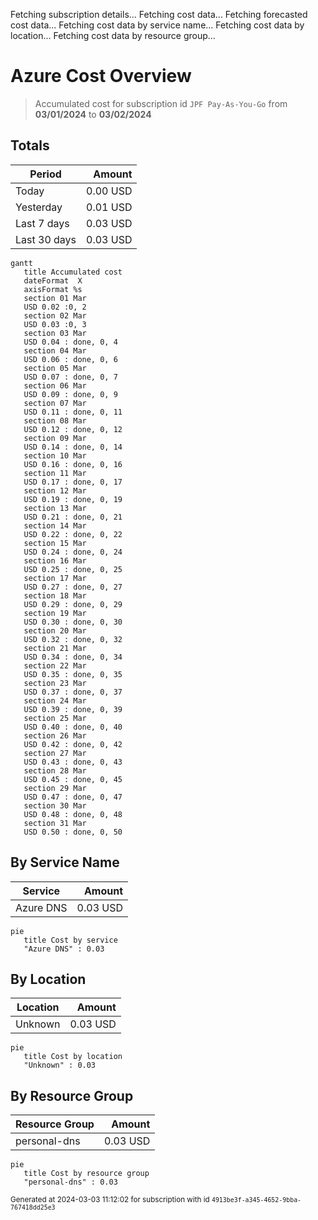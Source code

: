 Fetching subscription details...
Fetching cost data...
Fetching forecasted cost data...
Fetching cost data by service name...
Fetching cost data by location...
Fetching cost data by resource group...
# Azure Cost Overview

> Accumulated cost for subscription id `JPF Pay-As-You-Go` from **03/01/2024** to **03/02/2024**

## Totals

|Period|Amount|
|---|---:|
|Today|0.00 USD|
|Yesterday|0.01 USD|
|Last 7 days|0.03 USD|
|Last 30 days|0.03 USD|

```mermaid
gantt
   title Accumulated cost
   dateFormat  X
   axisFormat %s
   section 01 Mar
   USD 0.02 :0, 2
   section 02 Mar
   USD 0.03 :0, 3
   section 03 Mar
   USD 0.04 : done, 0, 4
   section 04 Mar
   USD 0.06 : done, 0, 6
   section 05 Mar
   USD 0.07 : done, 0, 7
   section 06 Mar
   USD 0.09 : done, 0, 9
   section 07 Mar
   USD 0.11 : done, 0, 11
   section 08 Mar
   USD 0.12 : done, 0, 12
   section 09 Mar
   USD 0.14 : done, 0, 14
   section 10 Mar
   USD 0.16 : done, 0, 16
   section 11 Mar
   USD 0.17 : done, 0, 17
   section 12 Mar
   USD 0.19 : done, 0, 19
   section 13 Mar
   USD 0.21 : done, 0, 21
   section 14 Mar
   USD 0.22 : done, 0, 22
   section 15 Mar
   USD 0.24 : done, 0, 24
   section 16 Mar
   USD 0.25 : done, 0, 25
   section 17 Mar
   USD 0.27 : done, 0, 27
   section 18 Mar
   USD 0.29 : done, 0, 29
   section 19 Mar
   USD 0.30 : done, 0, 30
   section 20 Mar
   USD 0.32 : done, 0, 32
   section 21 Mar
   USD 0.34 : done, 0, 34
   section 22 Mar
   USD 0.35 : done, 0, 35
   section 23 Mar
   USD 0.37 : done, 0, 37
   section 24 Mar
   USD 0.39 : done, 0, 39
   section 25 Mar
   USD 0.40 : done, 0, 40
   section 26 Mar
   USD 0.42 : done, 0, 42
   section 27 Mar
   USD 0.43 : done, 0, 43
   section 28 Mar
   USD 0.45 : done, 0, 45
   section 29 Mar
   USD 0.47 : done, 0, 47
   section 30 Mar
   USD 0.48 : done, 0, 48
   section 31 Mar
   USD 0.50 : done, 0, 50
```

## By Service Name

|Service|Amount|
|---|---:|
|Azure DNS|0.03 USD|

```mermaid
pie
   title Cost by service
   "Azure DNS" : 0.03
```

## By Location

|Location|Amount|
|---|---:|
|Unknown|0.03 USD|

```mermaid
pie
   title Cost by location
   "Unknown" : 0.03
```

## By Resource Group

|Resource Group|Amount|
|---|---:|
|personal-dns|0.03 USD|

```mermaid
pie
   title Cost by resource group
   "personal-dns" : 0.03
```

<sup>Generated at 2024-03-03 11:12:02 for subscription with id `4913be3f-a345-4652-9bba-767418dd25e3`</sup>

